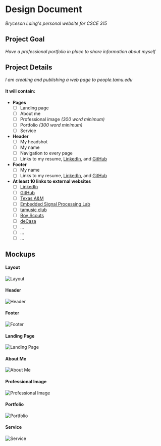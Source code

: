 # Design Document


_Bryceson Laing's personal website for CSCE 315_

## Project Goal
_Have a professional portfolio in place to share information about myself_

## Project Details
_I am creating and publishing a web page to people.tamu.edu_

#### It will contain:

  - **Pages**
    - [ ] Landing page
    - [ ] About me
    - [ ] Professional image _(300 word minimum)_
    - [ ] Portfolio _(300 word minimum)_
    - [ ] Service
  
  - **Header**
    - [ ] My headshot
    - [ ] My name
    - [ ] Navigation to every page
    - [ ] Links to my resume, [LinkedIn](https://www.linkedin.com/in/brycesonlaing/), and [GitHub](https://github.com/bklaing2/)
  
  - **Footer**
    - [ ] My name
    - [ ] Links to my resume, [LinkedIn](https://www.linkedin.com/in/brycesonlaing/), and [GitHub](https://github.com/bklaing2/)
    
  - **At least 10 links to external websites**
    - [ ] [LinkedIn](https://www.linkedin.com/in/brycesonlaing/)
    - [ ] [GitHub](https://github.com/bklaing2/)
    - [ ] [Texas A&M](https://www.tamu.edu/)
    - [ ] [Embedded Signal Processing Lab](https://jafari.tamu.edu/)
    - [ ] [tamusic club](https://stuactonline.tamu.edu/app/organization/profile/public/id/1763)
    - [ ] [Boy Scouts](https://www.scouting.org/)
    - [ ] [deCasa](https://decasamusic.com/)
    - [ ] ...
    - [ ] ...
    - [ ] ...

## Mockups

#### Layout
![Layout](./mockups/layout.jpg)

#### Header
![Header](./mockups/header.jpg)

#### Footer
![Footer](./mockups/footer.jpg)

#### Landing Page
![Landing Page](./mockups/landing-page.jpg)

#### About Me
![About Me](./mockups/about-me.jpg)

#### Professional Image
![Professional Image](./mockups/professional-image.jpg)

#### Portfolio
![Portfolio](./mockups/portfolio.jpg)

#### Service
![Service](./mockups/service.jpg)
